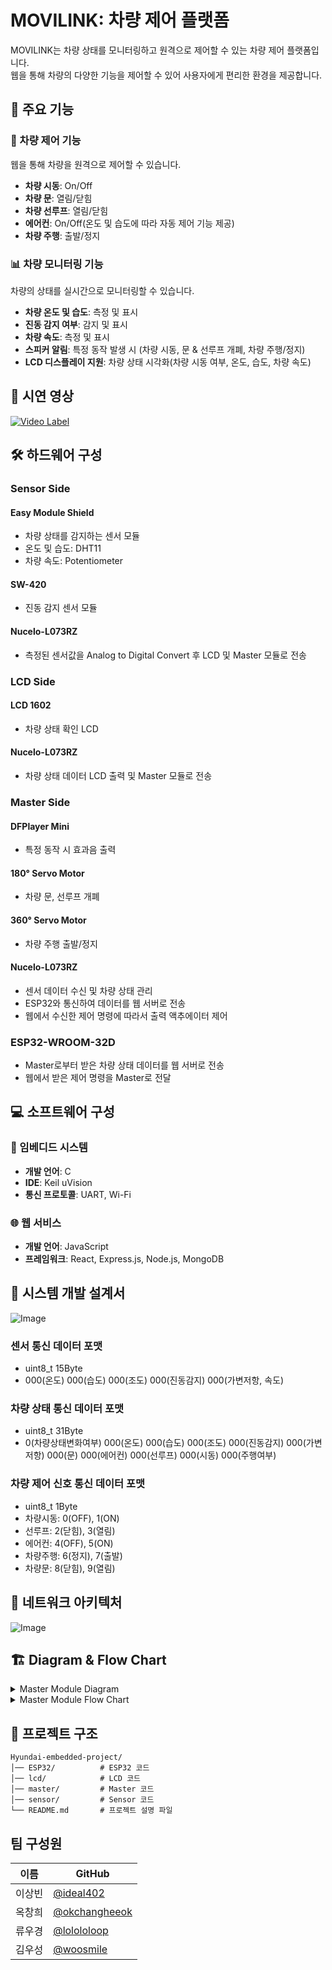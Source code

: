# MOVILINK: 차량 제어 플랫폼

MOVILINK는 차량 상태를 모니터링하고 원격으로 제어할 수 있는 차량 제어 플랫폼입니다.  
웹을 통해 차량의 다양한 기능을 제어할 수 있어 사용자에게 편리한 환경을 제공합니다.

## 📌 주요 기능

### 🚗 차량 제어 기능
웹을 통해 차량을 원격으로 제어할 수 있습니다.
- **차량 시동**: On/Off
- **차량 문**: 열림/닫힘
- **차량 선루프**: 열림/닫힘
- **에어컨**: On/Off(온도 및 습도에 따라 자동 제어 기능 제공)
- **차량 주행**: 출발/정지

### 📊 차량 모니터링 기능
차량의 상태를 실시간으로 모니터링할 수 있습니다.
- **차량 온도 및 습도**: 측정 및 표시
- **진동 감지 여부**: 감지 및 표시
- **차량 속도**: 측정 및 표시
- **스피커 알림**: 특정 동작 발생 시 (차량 시동, 문 & 선루프 개폐, 차량 주행/정지)
- **LCD 디스플레이 지원**: 차량 상태 시각화(차량 시동 여부, 온도, 습도, 차량 속도)

## 🎥 시연 영상

[![Video Label](http://img.youtube.com/vi/pVm2xc3CM5Q/0.jpg)](https://youtu.be/pVm2xc3CM5Q)

## 🛠 하드웨어 구성

### Sensor Side
#### Easy Module Shield
- 차량 상태를 감지하는 센서 모듈
- 온도 및 습도: DHT11
- 차량 속도: Potentiometer
#### SW-420
- 진동 감지 센서 모듈
#### Nucelo-L073RZ
- 측정된 센서값을 Analog to Digital Convert 후 LCD 및 Master 모듈로 전송

### LCD Side
#### LCD 1602
- 차량 상태 확인 LCD
#### Nucelo-L073RZ
- 차량 상태 데이터 LCD 출력 및 Master 모듈로 전송

### Master Side
#### DFPlayer Mini
- 특정 동작 시 효과음 출력
#### 180° Servo Motor
- 차량 문, 선루프 개폐
#### 360° Servo Motor
- 차량 주행 출발/정지
#### Nucelo-L073RZ
- 센서 데이터 수신 및 차량 상태 관리
- ESP32와 통신하여 데이터를 웹 서버로 전송
- 웹에서 수신한 제어 명령에 따라서 출력 액추에이터 제어

### ESP32-WROOM-32D
- Master로부터 받은 차량 상태 데이터를 웹 서버로 전송
- 웹에서 받은 제어 명령을 Master로 전달

## 💻 소프트웨어 구성

### 🔧 임베디드 시스템
- **개발 언어**: C
- **IDE**: Keil uVision
- **통신 프로토콜**: UART, Wi-Fi
  
### 🌐 웹 서비스
- **개발 언어**: JavaScript
- **프레임워크**: React, Express.js, Node.js, MongoDB

## 📝 시스템 개발 설계서
![Image](https://github.com/user-attachments/assets/a50ad8e5-da95-4a9d-a6ee-40d2b3c59a7a)

### 센서 통신 데이터 포맷
- uint8_t 15Byte
- 000(온도) 000(습도) 000(조도) 000(진동감지) 000(가변저항, 속도)

### 차량 상태 통신 데이터 포맷
- uint8_t 31Byte
- 0(차량상태변화여부) 000(온도) 000(습도) 000(조도) 000(진동감지) 000(가변저항) 000(문) 000(에어컨) 000(선루프) 000(시동) 000(주행여부)

### 차량 제어 신호 통신 데이터 포맷
- uint8_t 1Byte
- 차량시동: 0(OFF), 1(ON)
- 선루프: 2(닫힘), 3(열림)
- 에어컨: 4(OFF), 5(ON)
- 차량주행: 6(정지), 7(출발)
- 차량문: 8(닫힘), 9(열림)

## 📝 네트워크 아키텍처
![Image](https://github.com/user-attachments/assets/1a1a244f-a467-43a7-a0d5-9f7df69b34e7)

## 🏗️ Diagram & Flow Chart

<details>
  <summary>Master Module Diagram</summary>
  ![Master Module Diagram](https://github.com/user-attachments/assets/309f9c15-96fc-469d-b278-12c671c6e387)
</details>

<details>
  <summary>Master Module Flow Chart</summary>
  ![Master Module Flow Chart](https://github.com/user-attachments/assets/d94fef61-37fb-48cc-89ea-5dd366291ff3)
</details>




## 📌 프로젝트 구조
```
Hyundai-embedded-project/
│── ESP32/          # ESP32 코드
│── lcd/            # LCD 코드
│── master/         # Master 코드
│── sensor/         # Sensor 코드
└── README.md       # 프로젝트 설명 파일
```

## 팀 구성원

| 이름 | GitHub |
|------|--------|
| 이상빈 | [@ideal402](https://github.com/ideal402) |
| 옥창희 | [@okchangheeok](https://github.com/okchangheeok) |
| 류우경 | [@lolololoop](https://github.com/lolololoop) |
| 김우성 | [@woosmile](https://github.com/woosmile) |
